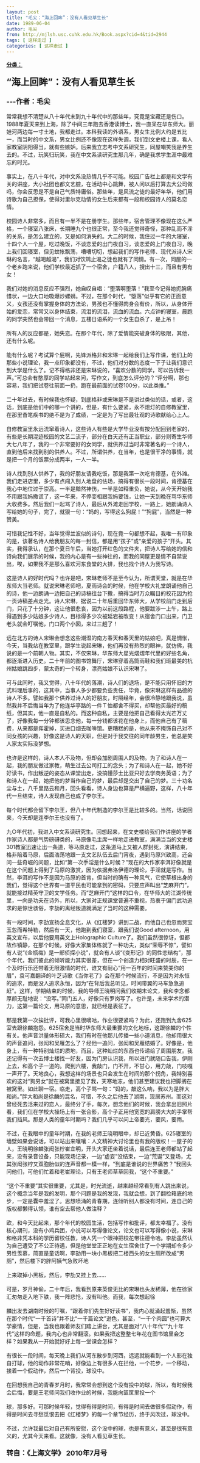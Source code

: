 ```yaml
---
layout: post
title: "毛尖：“海上回眸”：没有人看见草生长"
date: 1989-06-04
author: 毛尖
from: http://mjlsh.usc.cuhk.edu.hk/Book.aspx?cid=4&tid=2944
tags: [ 这样走过 ]
categories: [ 这样走过 ]
---
```


<div style="margin: 15px 10px 10px 0px;">
 <div>
  <span id="ctl00_ContentPlaceHolder1_chapter1_SubjectLabel" style="font-weight:bold;text-decoration:underline;">
   分类：
  </span>
 </div>
 <div>
  <br/>
 </div>
 <div>
  <b>
   <font size="5">
    “海上回眸”：没有人看见草生长
   </font>
  </b>
 </div>
 <div>
  <b>
   <font size="4">
    <br/>
   </font>
  </b>
 </div>
 <div>
  <b>
   <font size="4">
    ---作者：毛尖
   </font>
  </b>
 </div>
 <div>
  <br/>
 </div>
 <div>
  常常我想不清楚从八十年代末到九十年代中的那些年，究竟是宝藏还是伤口。1988年夏天来到上海，除了中间三年跑去香港读博士，我一直呆在华东师大。丽娃河两边每一寸土地，我都走过。本科我读的外语系，男女生比例大约是五比一，而当时的中文系，男女比例还不像现在这样失调，我们到文史楼上课，看人家教室阴阳得当，就有些嫉妒。后来我立志考中文系研究生，同屋嘲笑我是养生去的。不过，玩笑归玩笑，我在中文系读研究生那几年，确是我求学生涯中最难忘的时光。
 </div>
 <div>
  <br/>
 </div>
 <div>
  事实上，在八十年代，对中文系没热情几乎不可能。校园广告栏上都是和文学有关的讲座，大小社团也都文艺腔，在活动中心跳舞，被人问以后打算去大公司做吗，你会反思是不是自己气质特庸俗。那些年，是风流之徒的最好年华，他们用诗歌为自己担保，使得对里尔克动情的女生后来都有一段和校园诗人的莫名恋情。
 </div>
 <div>
  <br/>
 </div>
 <div>
  校园诗人非常多，而且有一半不是在册学生。那些年，宿舍管理不像现在这么严格，一个寝室八张床，长期睡九个也很正常，至今我还觉得奇怪，那种乱而不淫的关系，是怎么建立的，又是如何消失的。大二的时候，我住过一年的大寝室，十四个人一个屋，吃过晚饭，不谈恋爱的出门夜自习，谈恋爱的上门夜自习，晚上我们回寝室，但见蚊帐飘荡，嘈嘈切切，想起我们的写作老师、现代派诗人宋琳的名言，“越喝越渴”，我们对饮鸩止渴之徒也就有了同情。有一次，同屋的一个老乡跑来说，他们学校最近抓了一个宿舍，户籍八人，搜出十三，而且有男有女！
 </div>
 <div>
  <br/>
 </div>
 <div>
  我们对她的消息反应不强烈，她自叹自唱：“堕落啊堕落！”我至今记得她扼腕痛惜状，一边大口地吸爆炒螺蛳。不过，在那个时代，“堕落”似乎有它的正面意义，女孩还没有掌握身体的方法论，男孩也不懂得肉身会有价，所以，从身体开始的爱恋，常常又以身体结束，流泪的流泪，流血的流血。六点钟的寝室，晨跑的同学突然也会带回一个消息，五楼日语系的一个女生自杀了，是上吊！
 </div>
 <div>
  <br/>
 </div>
 <div>
  所有人的反应都是，她失恋。在那个年代，除了爱情能突破身体的极限，其他，还有什么呢。
 </div>
 <div>
  <br/>
 </div>
 <div>
  能有什么呢？考试算个屁啊，先锋派格非和宋琳一起给我们上写作课，他们上的那些小说理论，我一点印象都没有，不过，他们对分数的态度一下子让我们意识到大学是什么了。记不得格非还是宋琳说的，“喜欢分数的同学，可以告诉我一声。”可总会有憨厚的同学站起来问，写作文，到底怎么评分的？“评分啊，那也容易，我们把试卷往前面一扔，跑在最前面的试卷100分，以此类推。”
 </div>
 <div>
  <br/>
 </div>
 <div>
  二十年过去，有时候我也怀疑，到底格非或宋琳是不是讲过类似的话，或者，这话，到底是他们中的哪一个讲的，但是，有什么要紧，永不熄灯的自修教室里，在那里奋笔疾书的绝不是为了成绩，一定是为了写出最壮观的诗歌献给心上人。
 </div>
 <div>
  <br/>
 </div>
 <div>
  自修教室里永远流窜着诗人，这些诗人有些是大学毕业没有按分配回到老家的，有些是长期混迹校园的文艺二流子，部分在白天还有正当职业，部分则寄生华师大七八年了，我的一个非常要好的女同学，就供养过当时非常著名的一个诗人，直到他后来找到别的供养人。不过，所谓供养，在当年，也是很干净的事情，就是把一个月的饭票分成两半，一人一半。
 </div>
 <div>
  <br/>
 </div>
 <div>
  诗人找到别人供养了，我的好朋友请我吃饭，那是我第一次吃肯德基，在外滩。我们走进店里，多少有点闯入别人地盘的怯场，搞得有很长一段时间，肯德基在我心中地位过于崇高。一半是黯然神伤，一半是如释重负，她说，从今天开始我不用跟我妈撒谎了，这一年来，不停变相跟我妈要钱，让她一天到晚在骂华东师大收费多。然后我们一起骂了诗人，最后从外滩走回学校，一路上，她朗诵诗人写给她的句子，完了，就狠一句：“妈的，写得这么狗屁！”“狗屁”，当然是一种赞美。
 </div>
 <div>
  <br/>
 </div>
 <div>
  可惜我记性不好，当年觉得兰波似的诗句，现在竟一句都想不起，我唯一有印象的是，该著名诗人给我朋友的每一封信，都是用“孩子”或“亲爱的孩子”开头。其实，我得承认，在那个夏日午后，当她打开红色的文件夹，把诗人写给她的信和诗向我们展示的时候，我的内心是有一些神往的，而我的同屋更是情不自禁说出，唉，如果我不是那么喜欢河东食堂的大排，我也找个诗人为我写诗。
 </div>
 <div>
  <br/>
 </div>
 <div>
  这是诗人的好时代吗？也许是吧，宋琳老师不是至今认为，所谓天堂，就是在华东师大当老师。就说宋琳老师吧，夏雨诗会的时候，他在学校大礼堂朗诵他自己的诗，他一边朗诵一边把自己的诗稿往台下撒，搞得当时万众瞩目的校花因为抢一页诗稿差点走光。诗人宋琳，据说二十年后重回华东师大，从学校前门走到后门，只花了十分钟，这让他很悲哀，因为以前这段路程，他要跋涉一上午，路上得遇到多少姑娘多少诗人，目标得多少次被延宕被改变！从宿舍门口出来，门卫老头就会叮嘱他，门口两个小囡，来过三趟了！
 </div>
 <div>
  <br/>
 </div>
 <div>
  远在北方的诗人宋琳会想念这些潮湿的南方春天和春天里的姑娘吧，真是惆怅，今天，当我站在教室里，跟学生说起宋琳，他们再没有热烈的眼神，就仿佛，我说的是一个前朝人物。其实，不仅宋琳，华东师大星光熠熠年代里的好些名角，都逐渐进入历史。二十年前的图书馆舞厅，宋琳穿着高筒雨鞋和我们班最美的杭州姑娘跳四步，蒙太奇的一个转身，漂亮姑娘不认识宋琳了。
 </div>
 <div>
  <br/>
 </div>
 <div>
  可与此同时，我又觉得，八十年代的落潮，诗人们的退场，是不能只用怀旧的方式料理后事的，这其中，当事人多少都要负些责任，毕竟，像宋琳这样有品德的诗人不多。譬如我那个供养过诗人的好朋友，时隔经年，会很冷静地跟我说，虽然我并不后悔当年为了他连华亭路的一件Ｔ恤都舍不得买，却帮他买最好的稿纸，但其实，他一直是自私的。而这种自私，主要是他把自己看得太光芒万丈了，好像我每一分钟都该思念他，每一分钱都该花在他身上，而他自己有了稿费，从来都是挥霍掉，买进口烟去咖啡馆。更糟糕的是，他从来不掩饰自己对不同女孩的兴趣，好像这是诗人的天职，但是对于我交往的同年龄男生，他总是笑人家太实际没梦想。
 </div>
 <div>
  <br/>
 </div>
 <div>
  也许是这样的，诗人本人不及物，但却会加剧周围人的及物。为了和诗人在一起，我的朋友做过家教，萌生过去公司打工的念头；为了和诗人在一起，她不好好读书，作出叛逆的姿态从课堂出走，没搞懂莎士比亚只好去学商务英语；为了和诗人在一起，她把他的梦当作自己的梦，最后却是交出了自己的梦。三十功名尘与土，八千里路云和月，回头看看，诗人身边也算是尸横遍野，这样，八十年代一旦结束，诗人发现自己也成了李尔王。
 </div>
 <div>
  <br/>
 </div>
 <div>
  每个时代都会留下李尔王，但八十年代制造的李尔王是比较多的。当然，话说回来，今天却是连李尔王也没有了。
 </div>
 <div>
  <br/>
 </div>
 <div>
  九○年代初，我进入中文系读研究生。回想起来，在文史楼给我们作讲座的学者作家诗人都是气势磅礴类的，马原像毛主席一样地走进教室，满满当当的文史楼301教室迅速让出一条道，等马原走过，这条道马上又被人群封死，演讲结束，格非陪着马原，后面浩荡地跟一支文艺队伍去后门宵夜，遇到马原兴致高，还会问一些奇崛的问题，比如“第一次手淫是什么时候？”现在的大作家李洱好像就是在这个问题上得到了马原的激赏，因为依据弗洛伊德的理论，手淫就是写作。当然，李洱的写作不是因为马原的首肯，但当时的确有一种风气，它使草根出身的我们，觉得这个世界有一道平民也可能拿到的密码，只要应声叫出“芝麻开门”，就能接过精英守卫的文学任务。而“芝麻开门”这样的口令，在华师大的江湖传统里，一向是功夫在诗外，所以，大家对正规课堂普遍不重视，热衷于偏门武功追求的是惊世骇俗，李劼的离经叛道就满足了当时的这种需要。
 </div>
 <div>
  <br/>
 </div>
 <div>
  有一段时间，李劼宣扬全息文化，从《红楼梦》讲到二战，而他自己也忽而贾宝玉忽而希特勒，然后有一天，他跑到我们寝室，跟我们说Good afternoon，用英文宣布，以后他要用英文上Holographic Culture了。我们虽然很惊讶，但都故作镇静，在那个时候，好像大家集体练就了一种功夫，类似“荣辱不惊”，譬如有人说“《金瓶梅》是一部侦探小说”，就会有人谈“《变形记》的同性恋结构”，那个年代，我们彼此的倾听能力其实很差，但在一个创造力相对旺盛的时辰，在一个及时行乐还带着无限激情的时代，谁又有耐心“用一百年的时间来赞美你的眉”，袁可嘉翻译的叶芝诗歌《当你老了》会在那个时候流行，不是因为对永恒的追求，而是没人追求永恒，因为“在背后我总听见，时间带翼的马车急急追赶”。这样，学期结束的时候，我的导师王晓明问我们收期末论文，我和李念都厚颜无耻地说：“没写。”同门五人，好像只有罗岗写了。也许是，未来学术的潜力，这第一篇论文，用马原的意思，就已经是表征了。
 </div>
 <div>
  <br/>
 </div>
 <div>
  那是我第一次挨批评，可我心里很嘀咕，作业很要紧吗？为此，还跑到九舍625室去跟徐麟抱怨。625宿舍是当时华东师大最重要的文化地标，这跟徐麟的个性有关。他声音洪量体形硕大，我们有时在他那儿传播一些小道消息，他却用很大的声音追问，张闳和吴雁怎么了？经他一追问，张闳和吴雁结婚了。好像是，他身上，有一种特别灿烂的质地，而且，这种灿烂的东西也传递给了周围朋友。我还记得有一次去博士楼找一好友，因为门房认识我，所以进门就随口告我，伊刚上去，和高个子一道的。爬到六楼，我敲门，门不开，不甘心，用力敲，门吱嘎一声开了。天地良心，我想这样的场景也只会发生在时间的那个拐角，我特别喜欢的这对“狗男女”就在被窝里接见了我，天寒地冻，他们甚至建议我也把脚搁在被窝里。如此聊一宿。临走，高个子骂一句：“妈的，敲这么响，我以为是胖大和尚。”胖大和尚是徐麟的混名，可惜，不久之后他去了湖南，现居苏州。而这对曾经死去活来过的恋人，最终分了手，每次，想念他们的时候，我会拿出旧照片看，我们仨在学校大操场上有一张合影，高个子正用他宽宽的肩膀大大的手掌帮我们挡风。那是人类的童年时期吗？我们几乎可以问上帝要光，要风，要雨。
 </div>
 <div>
  <br/>
 </div>
 <div>
  不过，在我眼中的童年时期，在我的老师王晓明眼中，却已近黄昏。625寝室的墙壁如果会说话，可以站出来嚷嚷：人文精神大讨论里也有我的版权！一屋子的人，王晓明徐麟张闳张柠崔宜明，开头大家还坐着说话，最后连王老师都站了起来，没有录音设备，只能现场记录，一边“虚妄”没结束，一边“荒诞”又登场，尤其张闳张柠又双胞胎似的连声音都一模一样，“到底是谁说的世界痛苦？”我回头问他们，可他们忙着和老崔理论，只有王老师草草回我，“这个不重要。”
 </div>
 <div>
  <br/>
 </div>
 <div>
  “这个不重要”其实很重要，尤其是，时光流逝，越来越经常看到有人跳出来说，这个概念当年是我的发明，那个问题是我的发现，我就会想，到了翻检箱底的地步，一定是囊中羞涩了。思想喷涌的青春期，连倾听别人都没有时间，连自己的版权都懒得认领，谁有空去帮他人做注释？
 </div>
 <div>
  <br/>
 </div>
 <div>
  欧，和今天比起来，那个年代的校园生活，包括写作和批评，都太幸福了。没有核心期刊，没有小鸡兵团，小说可以写得像论文，论文也可以写得像小说，宋琳和格非凭本科的学历留校任教，诗人凭一个眼神把校花带往德令哈。李劼虽然认为自己遭受了不公正待遇，但是他堂堂正正地在女生宿舍住了一个学期却令多少男性羡慕，简直是童话啊，李劼用一块小黑板把二楼西头的女生厕所改成“男厕”，然后楼下的胖阿姨气急败坏地
 </div>
 <div>
  <br/>
 </div>
 <div>
  上来取掉小黑板，然后，李劼又挂上去……
 </div>
 <div>
  <br/>
 </div>
 <div>
  可是，岁月神偷，二十年后，我看到原来英俊无比的宋琳也头发稀薄，他在徐家汇匆匆走入地下铁，我一阵悲怆，没有叫他。而我，每次想起徐
 </div>
 <div>
  <br/>
 </div>
 <div>
  麟出发去湖南时候的叮嘱，“跟着你们先生好好读书”，我内心就涌起羞惭，虽然在那个时代“一千首诗”并不比“一千篇论文”逊色，甚至，“一千个肉圆”也可算大学豪情，但是，当我也跟着师友们踏上讲台，尤其是面对“八十年代”“九十年代”这样的命题，我内心也非常翻滚。如果我把这整整七年花在图书馆里会怎样？如果我从一开始就好好上每一堂课会怎样？
 </div>
 <div>
  <br/>
 </div>
 <div>
  有很长一段时间，每天晚上我们从河东散步到河西，远远就能看到一个人影在独自打球，他的动作非常花哨，好像边上有很多人在拦他，一个花步，一个移动，接着一个假动作，然后一个背投，球没中。
 </div>
 <div>
  <br/>
 </div>
 <div>
  在回想我自己的青春岁月时，我常常会想到这个没有投中的球，所以，有时候我会后悔，要是王老师问我们收作业的时候，我能向篮筐里投一个
 </div>
 <div>
  <br/>
 </div>
 <div>
  球，那多好。可那时候年轻，觉得有得是时间，有得是时间去做很多假动作，有得是时间去寻愁觅恨去把《红楼梦》的每一个章节经历，终于风吹过，球没中。
 </div>
 <div>
  <br/>
 </div>
 <div>
  不过，允许我最后对自己有所安慰，这个没中的球，也是有意义，甚至是很有意义的，尤其今天来看。这就像，没有人看见草生长。
 </div>
 <div>
  <b>
   <font size="4">
    <br/>
   </font>
  </b>
 </div>
 <div>
  <b>
   <font size="4">
    转自：《上海文学》 2010年7月号
   </font>
  </b>
 </div>
 <div>
  <br/>
 </div>
</div>


